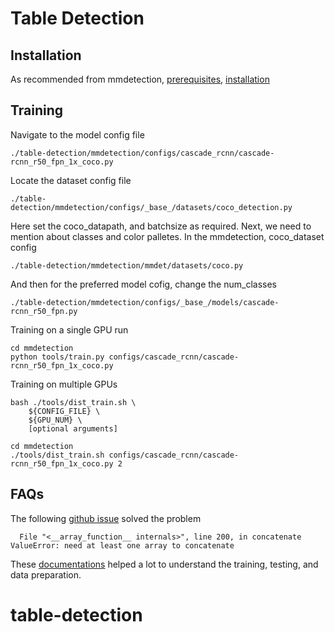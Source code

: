 # Table Detection
## Installation 
As recommended from mmdetection, [prerequisites](https://mmdetection.readthedocs.io/en/stable/get_started.html#prerequisites), [installation](https://mmdetection.readthedocs.io/en/stable/get_started.html#installation)

## Training
Navigate to the model config file
```
./table-detection/mmdetection/configs/cascade_rcnn/cascade-rcnn_r50_fpn_1x_coco.py
```
Locate the dataset config file
```
./table-detection/mmdetection/configs/_base_/datasets/coco_detection.py
```
Here set the coco_datapath, and batchsize as required.
Next, we need to mention about classes and color palletes. In the mmdetection, coco_dataset config
```
./table-detection/mmdetection/mmdet/datasets/coco.py
``` 
And then for the preferred model cofig, change the num_classes
```
./table-detection/mmdetection/configs/_base_/models/cascade-rcnn_r50_fpn.py
```

Training on a single GPU run
```
cd mmdetection
python tools/train.py configs/cascade_rcnn/cascade-rcnn_r50_fpn_1x_coco.py
```

Training on multiple GPUs
```
bash ./tools/dist_train.sh \
    ${CONFIG_FILE} \
    ${GPU_NUM} \
    [optional arguments]
```
```
cd mmdetection
./tools/dist_train.sh configs/cascade_rcnn/cascade-rcnn_r50_fpn_1x_coco.py 2 
```

## FAQs
The following [github issue](https://github.com/open-mmlab/mmdetection/issues/9610) solved the problem
```
  File "<__array_function__ internals>", line 200, in concatenate
ValueError: need at least one array to concatenate
``` 
These [documentations](https://mmdetection.readthedocs.io/en/stable/user_guides/index.html) helped a lot to understand the training, testing, and data preparation.

# table-detection
